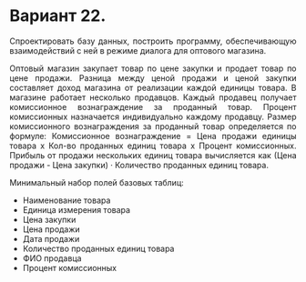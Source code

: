# Вариант 22. 

<p align = "justify">
Спроектировать базу данных, построить программу, обеспечивающую взаимодействий с ней в режиме диалога для оптового магазина. 
</p>
<p align = "justify">
Оптовый магазин закупает товар по цене закупки и продает товар по цене продажи.
Разница между ценой продажи и ценой закупки составляет доход магазина от реализации каждой единицы товара. В магазине работает несколько продавцов. Каждый продавец получает комиссионное вознаграждение за проданный товар.
Процент комиссионных назначается индивидуально каждому продавцу. Размер комиссионного вознаграждения за проданный товар определяется по формуле: Комиссионное вознаграждение = Цена продажи единицы товара x Кол-во проданных единиц товара x Процент комиссионных. Прибыль от продажи нескольких единиц товара вычисляется как (Цена продажи - Цена закупки) · Количество проданных единиц товара.
</p>

Минимальный набор полей базовых таблиц:
- Наименование товара
- Единица измерения товара
- Цена закупки
- Цена продажи
- Дата продажи
- Количество проданных единиц товара
- ФИО продавца
- Процент комиссионных
